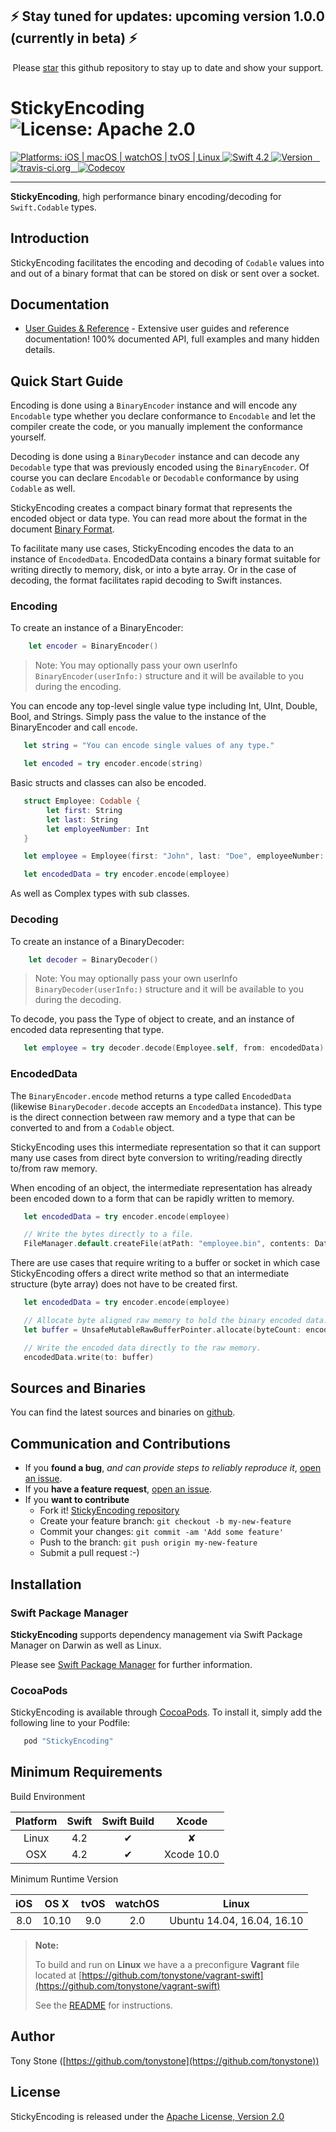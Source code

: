 ## ⚡️ Stay tuned for updates: upcoming version 1.0.0 (currently in beta) ⚡️
<p align="center">Please <a href="https://github.com/tonystone/tracelog/stargazers">star</a> this github repository to stay up to date and show your support.</p>

# StickyEncoding ![License: Apache 2.0](https://img.shields.io/badge/License-Apache%202.0-lightgray.svg?style=flat)

<a href="https://github.com/stickytools/sticky-encoding/" target="_blank">
   <img src="https://img.shields.io/badge/platforms-iOS%20%7C%20macOS%20%7C%20watchOS%20%7C%20tvOS%20%7C%20Linux%20-lightgray.svg?style=flat" alt="Platforms: iOS | macOS | watchOS | tvOS | Linux" />
</a>
<a href="https://github.com/stickytools/sticky-encoding/" target="_blank">
   <img src="https://img.shields.io/badge/Swift-4.2-orange.svg?style=flat" alt="Swift 4.2">
</a>
<a href="http://cocoadocs.org/docsets/StickyEncoding" target="_blank">
   <img src="https://img.shields.io/cocoapods/v/StickyEncoding.svg?style=flat" alt="Version"/>
</a>
<a href="https://travis-ci.org/stickytools/sticky-encoding" target="_blank">
  <img src="https://travis-ci.org/stickytools/sticky-encoding.svg?branch=master" alt="travis-ci.org" />
</a>
<a href="https://codecov.io/gh/stickytools/sticky-encoding" target="_blank">
  <img src="https://codecov.io/gh/stickytools/sticky-encoding/branch/master/graph/badge.svg" alt="Codecov" />
</a>

---

**StickyEncoding**, high performance binary encoding/decoding for `Swift.Codable` types.

## Introduction

StickyEncoding facilitates the encoding and decoding of `Codable` values into and out of a binary
format that can be stored on disk or sent over a socket.

## Documentation

* [User Guides & Reference](https://stickytools.io/stickyencoding) - Extensive user guides and reference documentation!  100% documented API, full examples and many hidden details.

## Quick Start Guide

Encoding is done using a `BinaryEncoder` instance and will encode any `Encodable` type whether you declare conformance to `Encodable` and let the compiler create the code, or you manually implement the conformance yourself.

Decoding is done using a `BinaryDecoder` instance and can decode any `Decodable` type that was previously encoded using the `BinaryEncoder`. Of course you can declare `Encodable` or `Decodable` conformance by using `Codable` as well.

StickyEncoding creates a compact binary format that represents the encoded object or data type.  You can read more about the format in the document [Binary Format](Sources/Documentation/Sections/Binary&#32;Format.md).

To facilitate many use cases, StickyEncoding encodes the data to an instance of `EncodedData`.  EncodedData contains a binary format suitable
for writing directly to memory, disk, or into a byte array. Or in the case of decoding, the format facilitates rapid decoding to Swift instances.

### Encoding

To create an instance of a BinaryEncoder:
```Swift
    let encoder = BinaryEncoder()
```

> Note: You may optionally pass your own userInfo `BinaryEncoder(userInfo:)` structure and it will be available to you during the encoding.

You can encode any top-level single value type including Int,
UInt, Double, Bool, and Strings. Simply pass the value to the instance
of the BinaryEncoder and call `encode`.
```Swift
   let string = "You can encode single values of any type."

   let encoded = try encoder.encode(string)
```
Basic structs and classes can also be encoded.
```Swift
   struct Employee: Codable {
        let first: String
        let last: String
        let employeeNumber: Int
   }

   let employee = Employee(first: "John", last: "Doe", employeeNumber: 2345643)

   let encodedData = try encoder.encode(employee)
```
As well as Complex types with sub classes.

### Decoding

To create an instance of a BinaryDecoder:
```Swift
    let decoder = BinaryDecoder()
```

> Note: You may optionally pass your own userInfo `BinaryDecoder(userInfo:)` structure and it will be available to you during the decoding.

To decode, you pass the Type of object to create, and an instance of encoded data representing that type.
```Swift
   let employee = try decoder.decode(Employee.self, from: encodedData)
```

### EncodedData

The `BinaryEncoder.encode` method returns a type called `EncodedData` (likewise `BinaryDecoder.decode` accepts an `EncodedData` instance).   This type is the direct connection between raw memory and a type that can be converted to and from a `Codable` object.

StickyEncoding uses this intermediate representation so that it can support many use cases from direct byte conversion to writing/reading directly to/from raw memory.

When encoding of an object, the intermediate representation has already been
encoded down to a form that can be rapidly written to memory.
```Swift
   let encodedData = try encoder.encode(employee)

   // Write the bytes directly to a file.
   FileManager.default.createFile(atPath: "employee.bin", contents: Data(encodedData))
```
There are use cases that require writing to a buffer or socket in which case StickyEncoding offers a direct write method so that an intermediate structure (byte array) does not have to be created first.
```Swift
   let encodedData = try encoder.encode(employee)

   // Allocate byte aligned raw memory to hold the binary encoded data.
   let buffer = UnsafeMutableRawBufferPointer.allocate(byteCount: encodedData.byteCount, alignment: MemoryLayout<UInt8>.alignment)

   // Write the encoded data directly to the raw memory.
   encodedData.write(to: buffer)
```

## Sources and Binaries

You can find the latest sources and binaries on [github](https://github.com/stickytools/sticky-encoding).

## Communication and Contributions

- If you **found a bug**, _and can provide steps to reliably reproduce it_, [open an issue](https://github.com/stickytools/sticky-encoding/issues).
- If you **have a feature request**, [open an issue](https://github.com/stickytools/sticky-encoding/issues).
- If you **want to contribute**
   - Fork it! [StickyEncoding repository](https://github.com/stickytools/sticky-encoding)
   - Create your feature branch: `git checkout -b my-new-feature`
   - Commit your changes: `git commit -am 'Add some feature'`
   - Push to the branch: `git push origin my-new-feature`
   - Submit a pull request :-)

## Installation

### Swift Package Manager

**StickyEncoding** supports dependency management via Swift Package Manager on Darwin as well as Linux.

Please see [Swift Package Manager](https://swift.org/package-manager/#conceptual-overview) for further information.

### CocoaPods

StickyEncoding is available through [CocoaPods](http://cocoapods.org). To install it, simply add the following line to your Podfile:

```ruby
   pod "StickyEncoding"
```
## Minimum Requirements

Build Environment

| Platform | Swift | Swift Build | Xcode |
|:--------:|:-----:|:----------:|:------:|
| Linux    | 4.2 | &#x2714; | &#x2718; |
| OSX      | 4.2 | &#x2714; | Xcode 10.0 |

Minimum Runtime Version

| iOS |  OS X | tvOS | watchOS | Linux |
|:---:|:-----:|:----:|:-------:|:------------:|
| 8.0 | 10.10 | 9.0  |   2.0   | Ubuntu 14.04, 16.04, 16.10 |

> **Note:**
>
> To build and run on **Linux** we have a a preconfigure **Vagrant** file located at [https://github.com/tonystone/vagrant-swift](https://github.com/tonystone/vagrant-swift)
>
> See the [README](https://github.com/tonystone/vagrant-swift/blob/master/README.md) for instructions.
>

## Author

Tony Stone ([https://github.com/tonystone](https://github.com/tonystone))

## License

StickyEncoding is released under the [Apache License, Version 2.0](http://www.apache.org/licenses/LICENSE-2.0.html)
